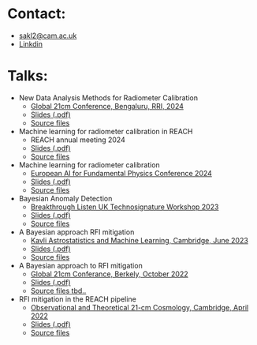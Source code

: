 # Contact:
- sakl2@cam.ac.uk
- [Linkdin](https://www.linkedin.com/in/sam-leeney-6a0514232/)

# Talks:
- New Data Analysis Methods for Radiometer Calibration
	- [Global 21cm Conference, Bengaluru, RRI, 2024](https://sites.google.com/view/global-21-cm-workshop)
  	- [Slides (.pdf)](https://github.com/samleeney/Talks/blob/global21cm_24/main.pdf)
	- [Source files](https://github.com/samleeney/Talks/tree/global21cm_24)
- Machine learning for radiometer calibration in REACH
	- REACH annual meeting 2024
  	- [Slides (.pdf)](https://github.com/samleeney/Talks/blob/reach24/main.pdf)
	- [Source files](https://github.com/samleeney/Talks/blob/reach24/)
- Machine learning for radiometer calibration
	- [European AI for Fundamental Physics Conference 2024](https://indico.nikhef.nl/event/4875/)
  	- [Slides (.pdf)](https://github.com/samleeney/Talks/blob/EuCAIFCon2024/Machine%20learning%20for%20radiometer%20calibration%20in%20global%2021cm%20Cosmology/template_poster.pdf)
	- [Source files](https://github.com/samleeney/Talks/tree/EuCAIFCon2024/Machine%20learning%20for%20radiometer%20calibration%20in%20global%2021cm%20Cosmology)
- Bayesian Anomaly Detection
	- [Breakthrough Listen UK Technosignature Workshop 2023](https://www.bluk.uk/)
  	- [Slides (.pdf)](https://github.com/samleeney/Talks/blob/breakthrough_listen_uk_2023/main.pdf)
	- [Source files](https://github.com/samleeney/Talks/tree/breakthrough_listen_uk_2023)
- A Bayesian approach RFI mitigation
	- [Kavli Astrostatistics and Machine Learning, Cambridge, June 2023](https://www.kicc.cam.ac.uk/events/kavli-science-themed-meetings/astrostatistics-and-astro-machine-learning)
	- [Slides (.pdf)](https://github.com/samleeney/Talks/blob/94d04ce71d3a1252e31371bc4d45ef76645d03b7/main.pdf)
	- [Source files](https://github.com/samleeney/Talks/tree/astrostats_machinelearning_kicc_2023)
- A Bayesian approach to RFI mitigation
	- [Global 21cm Conferance, Berkely, October 2022](https://global21cmworkshop.org/2022-berkeley/)
	- [Slides (.pdf)](https://github.com/samleeney/Talks/blob/b5d44bd26b91fe7c3b0d89818179adbc14355b29/sam_leeney_global21cm_22.pdf)
	- [Source files tbd..]()
- RFI mitigation in the REACH pipeline
	- [Observational and Theoretical 21-cm Cosmology, Cambridge, April 2022](https://www.kicc.cam.ac.uk/events/kavli-science-themed-meetings/observational-and-theoretical-21-cm-cosmology)
	- [Slides (.pdf)](https://github.com/samleeney/Talks/blob/reach_2022/sam_leeney_rfi_managent_reach_pipeline.pdf)
	- [Source files](https://github.com/samleeney/Talks/blob/5606e6083e3a817078a92b4a92abf7a899952dde/sam_leeney_2022_reach.pptx)
